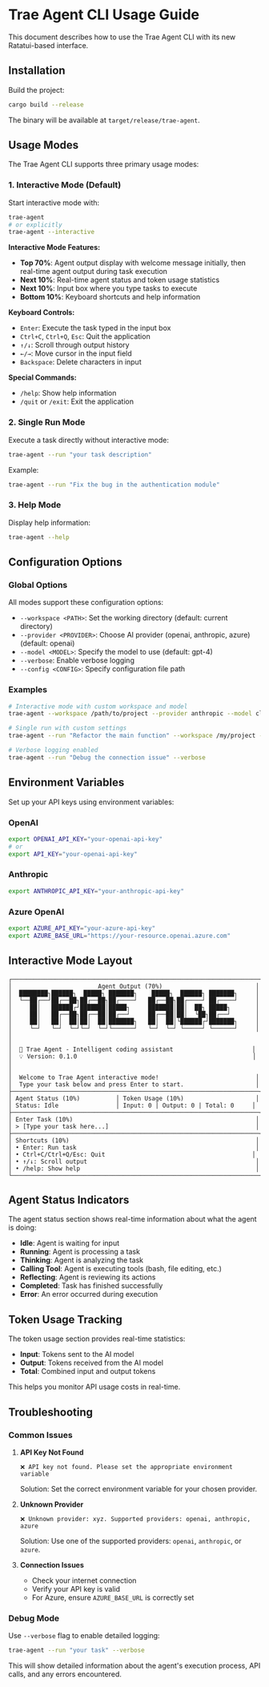 # Trae Agent CLI Usage Guide

This document describes how to use the Trae Agent CLI with its new Ratatui-based interface.

## Installation

Build the project:
```bash
cargo build --release
```

The binary will be available at `target/release/trae-agent`.

## Usage Modes

The Trae Agent CLI supports three primary usage modes:

### 1. Interactive Mode (Default)

Start interactive mode with:
```bash
trae-agent
# or explicitly
trae-agent --interactive
```

**Interactive Mode Features:**
- **Top 70%**: Agent output display with welcome message initially, then real-time agent output during task execution
- **Next 10%**: Real-time agent status and token usage statistics
- **Next 10%**: Input box where you type tasks to execute
- **Bottom 10%**: Keyboard shortcuts and help information

**Keyboard Controls:**
- `Enter`: Execute the task typed in the input box
- `Ctrl+C`, `Ctrl+Q`, `Esc`: Quit the application
- `↑/↓`: Scroll through output history
- `←/→`: Move cursor in the input field
- `Backspace`: Delete characters in input

**Special Commands:**
- `/help`: Show help information
- `/quit` or `/exit`: Exit the application

### 2. Single Run Mode

Execute a task directly without interactive mode:
```bash
trae-agent --run "your task description"
```

Example:
```bash
trae-agent --run "Fix the bug in the authentication module"
```

### 3. Help Mode

Display help information:
```bash
trae-agent --help
```

## Configuration Options

### Global Options

All modes support these configuration options:

- `--workspace <PATH>`: Set the working directory (default: current directory)
- `--provider <PROVIDER>`: Choose AI provider (openai, anthropic, azure) (default: openai)
- `--model <MODEL>`: Specify the model to use (default: gpt-4)
- `--verbose`: Enable verbose logging
- `--config <CONFIG>`: Specify configuration file path

### Examples

```bash
# Interactive mode with custom workspace and model
trae-agent --workspace /path/to/project --provider anthropic --model claude-3-sonnet

# Single run with custom settings
trae-agent --run "Refactor the main function" --workspace /my/project --model gpt-4-turbo

# Verbose logging enabled
trae-agent --run "Debug the connection issue" --verbose
```

## Environment Variables

Set up your API keys using environment variables:

### OpenAI
```bash
export OPENAI_API_KEY="your-openai-api-key"
# or
export API_KEY="your-openai-api-key"
```

### Anthropic
```bash
export ANTHROPIC_API_KEY="your-anthropic-api-key"
```

### Azure OpenAI
```bash
export AZURE_API_KEY="your-azure-api-key"
export AZURE_BASE_URL="https://your-resource.openai.azure.com"
```

## Interactive Mode Layout

```
┌─────────────────────────────────────────────────────────────────────┐
│                        Agent Output (70%)                          │
│  ████████┐██████┐  █████┐ ███████┐    █████┐  ██████┐ ███████┐     │
│  └──██┌──┘██┌──██┐██┌──██┐██┌────┘   ██┌──██┐██┌────┘ ██┌────┘     │
│     ██│   ██████┌┘███████│█████┐     ███████│██│  ██┐ █████┐       │
│     ██│   ██┌──██┐██┌──██│██┌──┘     ██┌──██│██│  └██┐██┌──┘       │
│     ██│   ██│  ██│██│  ██│███████┐   ██│  ██│└██████┌┘███████┐     │
│     └─┘   └─┘  └─┘└─┘  └─┘└──────┘   └─┘  └─┘ └─────┘ └──────┘     │
│                                                                     │
│  🤖 Trae Agent - Intelligent coding assistant                      │
│  💡 Version: 0.1.0                                                 │
│                                                                     │
│  Welcome to Trae Agent interactive mode!                           │
│  Type your task below and press Enter to start.                    │
├─────────────────────────────────────────────────────────────────────┤
│ Agent Status (10%)          │ Token Usage (10%)                    │
│ Status: Idle                │ Input: 0 | Output: 0 | Total: 0     │
├─────────────────────────────────────────────────────────────────────┤
│ Enter Task (10%)                                                   │
│ > [Type your task here...]                                         │
├─────────────────────────────────────────────────────────────────────┤
│ Shortcuts (10%)                                                    │
│ • Enter: Run task                                                  │
│ • Ctrl+C/Ctrl+Q/Esc: Quit                                         │
│ • ↑/↓: Scroll output                                               │
│ • /help: Show help                                                 │
└─────────────────────────────────────────────────────────────────────┘
```

## Agent Status Indicators

The agent status section shows real-time information about what the agent is doing:

- **Idle**: Agent is waiting for input
- **Running**: Agent is processing a task
- **Thinking**: Agent is analyzing the task
- **Calling Tool**: Agent is executing tools (bash, file editing, etc.)
- **Reflecting**: Agent is reviewing its actions
- **Completed**: Task has finished successfully
- **Error**: An error occurred during execution

## Token Usage Tracking

The token usage section provides real-time statistics:
- **Input**: Tokens sent to the AI model
- **Output**: Tokens received from the AI model  
- **Total**: Combined input and output tokens

This helps you monitor API usage costs in real-time.

## Troubleshooting

### Common Issues

1. **API Key Not Found**
   ```
   ❌ API key not found. Please set the appropriate environment variable
   ```
   Solution: Set the correct environment variable for your chosen provider.

2. **Unknown Provider**
   ```
   ❌ Unknown provider: xyz. Supported providers: openai, anthropic, azure
   ```
   Solution: Use one of the supported providers: `openai`, `anthropic`, or `azure`.

3. **Connection Issues**
   - Check your internet connection
   - Verify your API key is valid
   - For Azure, ensure `AZURE_BASE_URL` is correctly set

### Debug Mode

Use `--verbose` flag to enable detailed logging:
```bash
trae-agent --run "your task" --verbose
```

This will show detailed information about the agent's execution process, API calls, and any errors encountered.
